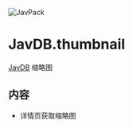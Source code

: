 ![JavPack](https://raw.githubusercontent.com/bolin-dev/JavPack/main/static/logo.png)

# JavDB.thumbnail

[JavDB](https://javdb.com/) 缩略图

## 内容

- 详情页获取缩略图
